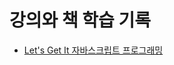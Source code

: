# 강의와 책 학습 기록

- [Let's Get It 자바스크립트 프로그래밍](/lectures-and-books/lets-get-it-javascript-programming)
